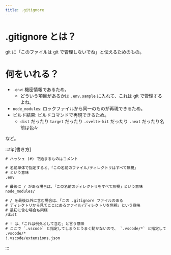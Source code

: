 ```yaml
---
title: .gitignore
---
```


# .gitignore とは？

git に「このファイルは git で管理しないでね」と伝えるためのもの。

# 何をいれる？

- `.env`: 機密情報であるため。
  - どういう項目があるかは `.env.sample` に入れて、これは git で管理するよね。
- `node_modules`: ロックファイルから同一のものが再現できるため。
- ビルド結果: ビルドコマンドで再現できるため。
  - `dist` だったり `target` だったり `.svelte-kit` だったり `.next` だったり名前は色々

など。

:::tip[書き方]

```txt title=".gitignore"
# ハッシュ (#) で始まるものはコメント

# 名前単体で指定すると、「この名前のファイル/ディレクトリはすべて無視」
# という意味
.env

# 最後に / がある場合は、「この名前のディレクトリをすべて無視」という意味
node_modules/

# / を最後以外に含む場合は、「この .gitignore ファイルのある
# ディレクトリから見てここにあるファイル/ディレクトリを無視」という意味
# 最初に含む場合も同様
/dist

# ! は、「これは例外として含む」と言う意味
# ここで `.vscode` と指定してしまうとうまく動かないので、 `.vscode/*` と指定してやろう。
.vscode/*
!.vscode/extensions.json
```

:::
